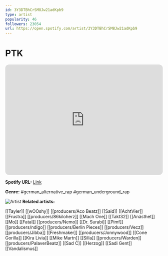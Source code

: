 ```yaml
---
id: 3Y3DTBhCrSM8Jw21adKpb9
type: artist
popularity: 46
followers: 23054
url: https://open.spotify.com/artist/3Y3DTBhCrSM8Jw21adKpb9
---
```

# PTK

<iframe style="border-radius:12px" src="https://open.spotify.com/embed/artist/3Y3DTBhCrSM8Jw21adKpb9" width="100%" height="352" frameBorder="0" allowfullscreen="" allow="autoplay; clipboard-write; encrypted-media; fullscreen; picture-in-picture" loading="lazy"></iframe>

**Spotify URL:** [Link](https://open.spotify.com/artist/3Y3DTBhCrSM8Jw21adKpb9)

**Genre:**  #german_alternative_rap #german_underground_rap

![Artist](https://i.scdn.co/image/ab6761610000e5eb8f048f4b911aea10616f0637)
**Related artists:**

[[Tayler]]
[[wOOshy]]
[[producers/Aco Beatz]]
[[Said]]
[[AchtVier]]
[[Frustra]]
[[producers/86kiloherz]]
[[Mach One]]
[[Takt32]]
[[Anästhet]]
[[Mo]]
[[Fatal]]
[[producers/Nemo]]
[[Dr. Surabi]]
[[Pimf]]
[[producers/ndigo]]
[[producers/Berlin Pieces]]
[[producers/Vecz]]
[[producers/Jibba]]
[[Freshmaker]]
[[producers/Jonnywood]]
[[Cone Gorilla]]
[[Kira Livia]]
[[Mike Martn]]
[[Silla]]
[[producers/Warden]]
[[producers/PalaverBeatz]]
[[Sad C]]
[[Herzog]]
[[Sadi Gent]]
[[Vandalismus]]
